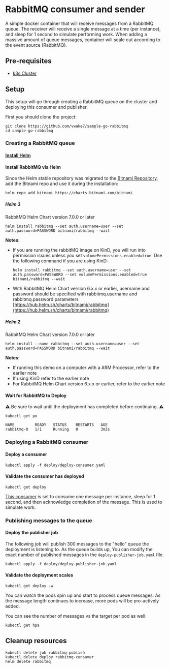 # RabbitMQ consumer and sender

A simple docker container that will receive messages from a RabbitMQ queue.  The receiver will receive a single message at a time (per instance), and sleep for 1 second to simulate performing work.  When adding a massive amount of queue messages, container will scale out according to the event source (RabbitMQ).

## Pre-requisites

* [k3s Cluster](https://k3s.io/)

## Setup

This setup will go through creating a RabbitMQ queue on the cluster and deploying this consumer and publisher.

First you should clone the project:

```cli
git clone https://github.com/vwake7/sample-go-rabbitmq
cd sample-go-rabbitmq
```

### Creating a RabbitMQ queue

#### [Install Helm](https://helm.sh/docs/using_helm/)

#### Install RabbitMQ via Helm

Since the Helm stable repository was migrated to the [Bitnami Repository](https://github.com/helm/charts/tree/master/stable/rabbitmq), add the Bitnami repo and use it during the installation:

```cli
helm repo add bitnami https://charts.bitnami.com/bitnami
```

##### Helm 3

RabbitMQ Helm Chart version 7.0.0 or later

```cli
helm install rabbitmq --set auth.username=user --set auth.password=PASSWORD bitnami/rabbitmq --wait
```

**Notes:**

* If you are running the rabbitMQ image on KinD, you will run into permission issues unless you set `volumePermissions.enabled=true`. Use the following command if you are using KinD:

    ```cli
    helm install rabbitmq --set auth.username=user --set auth.password=PASSWORD --set volumePermissions.enabled=true bitnami/rabbitmq --wait
    ```

* With RabbitMQ Helm Chart version 6.x.x or earlier, username and password should be specified with rabbitmq.username and rabbitmq.password parameters [https://hub.helm.sh/charts/bitnami/rabbitmq](https://hub.helm.sh/charts/bitnami/rabbitmq)

##### Helm 2

RabbitMQ Helm Chart version 7.0.0 or later

```cli
helm install --name rabbitmq --set auth.username=user --set auth.password=PASSWORD bitnami/rabbitmq --wait
```

**Notes:**

* If running this demo on a computer with a ARM Processor, refer to the earlier note
* If using KinD refer to the earlier note
* For RabbitMQ Helm Chart version 6.x.x or earlier, refer to the earlier note

#### Wait for RabbitMQ to Deploy

⚠️ Be sure to wait until the deployment has completed before continuing. ⚠️

```cli
kubectl get po

NAME         READY   STATUS    RESTARTS   AGE
rabbitmq-0   1/1     Running   0          3m3s
```

### Deploying a RabbitMQ consumer

#### Deploy a consumer

```cli
kubectl apply -f deploy/deploy-consumer.yaml
```

#### Validate the consumer has deployed

```cli
kubectl get deploy
```

[This consumer](https://github.com/kedacore/sample-go-rabbitmq/blob/master/cmd/receive/receive.go) is set to consume one message per instance, sleep for 1 second, and then acknowledge completion of the message.  This is used to simulate work.  

### Publishing messages to the queue

#### Deploy the publisher job

The following job will publish 300 messages to the "hello" queue the deployment is listening to. As the queue builds up, You can modify the exact number of published messages in the `deploy-publisher-job.yaml` file.

```cli
kubectl apply -f deploy/deploy-publisher-job.yaml
```

#### Validate the deployment scales

```cli
kubectl get deploy -w
```

You can watch the pods spin up and start to process queue messages.  As the message length continues to increase, more pods will be pro-actively added.  

You can see the number of messages vs the target per pod as well:

```cli
kubectl get hpa
```

## Cleanup resources

```cli
kubectl delete job rabbitmq-publish
kubectl delete deploy rabbitmq-consumer
helm delete rabbitmq
```
